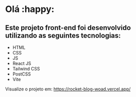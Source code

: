 # Olá :happy:

## Este projeto front-end foi desenvolvido utilizando as seguintes tecnologias:

* HTML
* CSS
* JS
* React JS
* Tailwind CSS
* PostCSS
* Vite

Visualize o projeto em: https://rocket-blog-woad.vercel.app/
